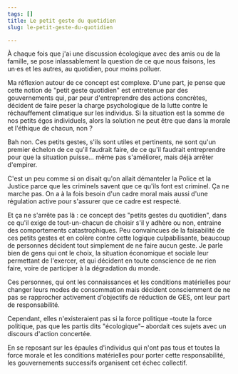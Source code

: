 ```yaml
---
tags: []
title: Le petit geste du quotidien
slug: le-petit-geste-du-quotidien

---
```

À chaque fois que j'ai une discussion écologique avec des amis ou de la famille, se pose inlassablement la question de ce que nous faisons, les un·es et les autres, au quotidien, pour moins polluer.

Ma réflexion autour de ce concept est complexe. D'une part, je pense que cette notion de "petit geste quotidien" est entretenue par des gouvernements qui, par peur d'entreprendre des actions concrètes, décident de faire peser la charge psychologique de la lutte contre le réchauffement climatique sur les individus. Si la situation est la somme de nos petits égos individuels, alors la solution ne peut être que dans la morale et l'éthique de chacun, non ?

Bah non. Ces petits gestes, s'ils sont utiles et pertinents, ne sont qu'un premier échelon de ce qu'il faudrait faire, de ce qu'il faudrait entreprendre pour que la situation puisse… même pas s'améliorer, mais déjà arrêter d'empirer.  
  
C'est un peu comme si on disait qu'on allait démanteler la Police et la Justice parce que les criminels savent que ce qu'ils font est criminel. Ça ne marche pas. On a à la fois besoin d'un cadre moral mais aussi d'une régulation active pour s'assurer que ce cadre est respecté.

Et ça ne s'arrête pas là : ce concept des "petits gestes du quotidien", dans ce qu'il exige de tout-un-chacun de choisir s'il y adhère ou non, entraine des comportements catastrophiques. Peu convaincues de la faisabilité de ces petits gestes et en colère contre cette logique culpabilisante, beaucoup de personnes décident tout simplement de ne faire aucun geste. Je parle bien de gens qui ont le choix, la situation économique et sociale leur permettant de l'exercer, et qui décident en toute conscience de ne rien faire, voire de participer à la dégradation du monde.

Ces personnes, qui ont les connaissances et les conditions matérielles pour changer leurs modes de consommation mais décident consciemment de ne pas se rapprocher activement d'objectifs de réduction de GES, ont leur part de responsabilité.

Cependant, elles n'existeraient pas si la force politique –toute la force politique, pas que les partis dits "écologique"– abordait ces sujets avec un discours d'action concertée. 

En se reposant sur les épaules d'individus qui n'ont pas tous et toutes la force morale et les conditions matérielles pour porter cette responsabilité, les gouvernements successifs organisent cet échec collectif.